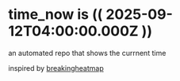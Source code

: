 # time_now is (( 2025-09-12T04:00:00.000Z ))

an automated repo that shows the currnent time

inspired by [breakingheatmap](https://github.com/breakingheatmap/breakingheatmap)